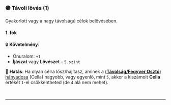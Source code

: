 ### 🟣 Távoli lövés (1)

Gyakorlott vagy a nagy távolságú célok belövésében.
#### 1. fok

🔒 **Követelmény**:
- Önuralom: `+1`
- **Íjászat** vagy **Lövészet**  **-** `5.szint`


🌟 **Hatás**: Ha olyan célra lősz/hajítasz, aminek a [(**Távolság/Fegyver Osztó**) hányadosa](../072_tavharc_ve.md#%EF%B8%8F-fegyver-oszt%C3%B3) (Cella) nagyobb, vagy egyenlő, mint `5`, akkor a kiszámolt **Cella** értékét `1`-el csökkentheted (de `4` alá nem mehet).

<br />

---
